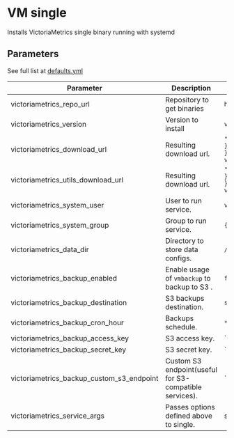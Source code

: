 # VM single

Installs VictoriaMetrics single binary running with systemd

## Parameters

See full list at [defaults.yml](./defaults/main.yml)

| Parameter                                 | Description                                            | Default                                                                                                                                       |
|-------------------------------------------|--------------------------------------------------------|-----------------------------------------------------------------------------------------------------------------------------------------------|
| victoriametrics_repo_url                  | Repository to get binaries                             | `https://github.com/VictoriaMetrics/VictoriaMetrics`                                                                                          |
| victoriametrics_version                   | Version to install                                     | `v1.77.1`                                                                                                                                     |
| victoriametrics_download_url              | Resulting download url.                                | `"{{ victoriametrics_repo_url }}/releases/download/{{ victoriametrics_version }}/vmutils-{{ go_arch }}-{{ victoriametrics_version }}.tar.gz"` |
| victoriametrics_utils_download_url        | Resulting download url.                                | `"{{ victoriametrics_repo_url }}/releases/download/{{ victoriametrics_version }}/vmutils-{{ go_arch }}-{{ victoriametrics_version }}.tar.gz"` |
| victoriametrics_system_user               | User to run service.                                   | `victoriametrics`                                                                                                                             |
| victoriametrics_system_group              | Group to run service.                                  | `{{ victoriametrics_system_user }}`                                                                                                           |
| victoriametrics_data_dir                  | Directory to store data configs.                       | `/var/lib/victoria-metrics/`                                                                                                                  |
| victoriametrics_backup_enabled            | Enable usage of `vmbackup` to backup to S3 .           | `false`                                                                                                                                       |
| victoriametrics_backup_destination        | S3 backups destination.                                | `s3://`                                                                                                                                       |
| victoriametrics_backup_cron_hour          | Backups schedule.                                      | `*/2`                                                                                                                                         |
| victoriametrics_backup_access_key         | S3 access key.                                         | ``                                                                                                                                            |
| victoriametrics_backup_secret_key         | S3 secret key.                                         | ``                                                                                                                                            |
| victoriametrics_backup_custom_s3_endpoint | Custom S3 endpoint(useful for S3-compatible services). | ``                                                                                                                                            |
| victoriametrics_service_args              | Passes options defined above to single.                | see [defaults.yml](./defaults/main.yml)                                                                                                       |

